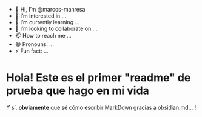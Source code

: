 - 👋 Hi, I’m @marcos-manresa
- 👀 I’m interested in ...
- 🌱 I’m currently learning ...
- 💞️ I’m looking to collaborate on ...
- 📫 How to reach me ...
- 😄 Pronouns: ...
- ⚡ Fun fact: ...
  
<h1> Hola! Este es el primer "readme" de prueba que hago en mi vida</h1>

Y sí, **obviamente** que sé cómo escribir MarkDown gracias a obsidian.md....!


<!---
marcos-manresa/marcos-manresa is a ✨ special ✨ repository because its `README.md` (this file) appears on your GitHub profile.
You can click the Preview link to take a look at your changes.
--->
